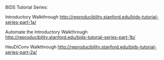 BIDS Tutorial Series: 


Introductory Walkthrough http://reproducibility.stanford.edu/bids-tutorial-series-part-1a/


Automate the Introductory Walkthrough http://reproducibility.stanford.edu/bids-tutorial-series-part-1b/


HeuDiConv Walkthrough http://reproducibility.stanford.edu/bids-tutorial-series-part-2a/
